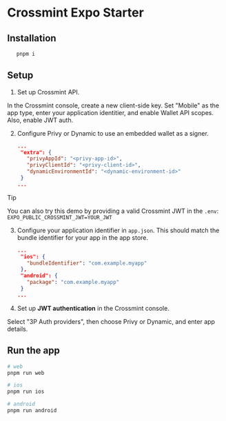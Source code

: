 # Crossmint Expo Starter

## Installation

```sh
   pnpm i
```

## Setup

1. Set up Crossmint API.

In the Crossmint console, create a new client-side key. Set "Mobile" as the app type, enter your application identitier, and enable Wallet API scopes. Also, enable JWT auth.

2. Configure Privy or Dynamic to use an embedded wallet as a signer.

   ```json
   ...
    "extra": {
      "privyAppId": "<privy-app-id>",
      "privyClientId": "<privy-client-id>",
      "dynamicEnvironmentId": "<dynamic-environment-id>"
    }
   ...
   ```

> [!TIP]
> You can also try this demo by providing a valid Crossmint JWT in the `.env`:
> `EXPO_PUBLIC_CROSSMINT_JWT=YOUR_JWT`

3. Configure your application identifier in `app.json`. This should match the bundle identifier for your app in the app store.

   ```json
   ...
    "ios": {
      "bundleIdentifier": "com.example.myapp"
    },
    "android": {
      "package": "com.example.myapp"
    }
   ...
   ```

4. Set up **JWT authentication** in the Crossmint console.

Select "3P Auth providers", then choose Privy or Dynamic, and enter app details.

## Run the app

```sh
# web
pnpm run web

# ios
pnpm run ios

# android
pnpm run android
```
